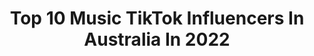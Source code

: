---
title: Top 10 Music TikTok Influencers In Australia In 2022
description: >-
  Find top music TikTok influencers in Australia in 2022. Most popular hashtags: #fyp #duet #australia #foryou.
platform: TikTok
hits: 408
text_top: See the most popular TikTok profiles on inBeat.
text_bottom: Our platform holds 408 TikTok influencers like this in Australia for you to contact.
profiles:
  - username: "parsiqueen"
    fullname: >-
      parsiqueen ❣
    bio: >-
      Singer🎤 https://youtu.be/XWNlIw_xBtk Music Valley Productions +917696073513
    location: "Australia"
    followers: 386600
    engagement: 1767
    commentsToLikes: 0.058286
    id: ckb1djkb42imy0j23ilv3dnor
    verified: false
    hashtags: "#parsiqueen, #blooper, #babumaan, #wmkji"
  - username: "wengie"
    fullname: >-
      Wengie
    bio: >-
      Aussie Chinese YouTuber/Music Artist 😛 My Song: 👸Empire👸
    location: "Australia"
    followers: 5100000
    engagement: 1784
    commentsToLikes: 0.033885
    id: ckdtlmn07zwg80j23k067k3hk
    verified: true
    hashtags: "#learntomeowchallenge, #youtuber, #learntomeow, #dance"
  - username: "natashafairbairn"
    fullname: >-
      NatashaFairbairn 
    bio: >-
      comedy & music... and rants 💙IG ☝🏼she/her Follow me on SPOTIFY👇🏼💙
    location: "Australia"
    followers: 10700
    engagement: 1196
    commentsToLikes: 0.180328
    id: ck9np9pznxx1d0j78e0dmxs9d
    verified: false
    hashtags: "#relatable, #whocanrelate, #psa, #foryou"
  - username: "yungteto"
    fullname: >-
      Obama
    bio: >-
      live, laugh, love 💕 digiTeto on spotify soundcloud apple music 👜
    location: "Australia"
    followers: 10300
    engagement: 1593
    commentsToLikes: 0.065572
    id: ckb8zwc1sfjc10j2324zcaabg
    verified: false
    hashtags: "#greenscreen, #1738, #help, #digital"
  - username: "endzmeet"
    fullname: >-
      endzmeet
    bio: >-
      follow my journey 18+ 🇦🇺🇦🇺🇦🇺Musician Insta: @endzmeetmusic
    location: "Australia"
    followers: 44900
    engagement: 1896
    commentsToLikes: 0.287797
    id: ckbqpakt3a3ol0j23m7w7kd5b
    verified: false
    hashtags: "#fyp, #fyi, #melbourne, #australia"
  - username: "khal_music"
    fullname: >-
      Karl
    bio: >-
      Syd Aus🇦🇺 TY for 43K💛 👻 kaarlos 📸 Khal_music_ Listen to Sonder! ⬇️💛
    location: "Australia"
    followers: 43100
    engagement: 1739
    commentsToLikes: 0.098648
    id: ck9c6pomkr77l0j784tnkniu0
    verified: false
    hashtags: "#lofi, #viralsounds, #fyp, #sydney"
  - username: "fettuccinefettuqueen"
    fullname: >-
      Gabbi
    bio: >-
      “Gabbi Bolt” on Spotify. Musician, Composer and silly person. 24yo She/Her
    location: "Australia"
    followers: 29200
    engagement: 1435
    commentsToLikes: 0.040018
    id: ckbw2pdl6wudm0j235mxs0eak
    verified: false
    hashtags: "#duet, #fyp, #musical, #ratatouille"
  - username: "leonardo.sunshine"
    fullname: >-
      Leonardo Sunshine
    bio: >-
      musical pioneer of The Tin Knees HAS ANYBODY SEEN MY WILL TO LIVE? out now!👇
    location: "Australia"
    followers: 222400
    engagement: 2445
    commentsToLikes: 0.009642
    id: ckd6z4i0jxtme0j23ltkk8ref
    verified: false
    hashtags: "#thetinknees, #aussietok, #talkingtomyself, #vibing"
  - username: "jetticus"
    fullname: >-
      jetticus
    bio: >-
      📍adelaide 19 y/o check out my music on Spotify
    location: "Australia"
    followers: 20400
    engagement: 1223
    commentsToLikes: 0.054499
    id: ckbajyfh2axk70j232tixumc4
    verified: false
    hashtags: "#tiktokaustralia, #duet, #nostalgia, #innerhealthplus"
  - username: "nathanfoley_official"
    fullname: >-
      Nathan Foley
    bio: >-
      Singer, songwriter, musician, presenter
    location: "Australia"
    followers: 39900
    engagement: 651
    commentsToLikes: 0.050732
    id: ckbr1i1atijfg0j23d2lxjy45
    verified: false
    hashtags: "#shedevil, #blindinglights, #acousticcover, #hiddentalents"
---